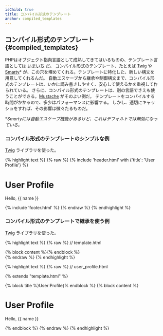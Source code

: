 ```yaml
---
isChild: true
title: コンパイル形式のテンプレート
anchor: compiled_templates
---
```


## コンパイル形式のテンプレート {#compiled_templates}

PHPはオブジェクト指向言語として成熟してきてはいるものの、テンプレート言語としては
[いまいち](http://fabien.potencier.org/article/34/templating-engines-in-php) だ。
コンパイル形式のテンプレート、たとえば [Twig](http://twig.sensiolabs.org/) や [Smarty](http://www.smarty.net/)*
が、この穴を埋めてくれる。テンプレートに特化した、新しい構文を用意してくれるんだ。
自動エスケープから継承や制御構文まで、コンパイル形式のテンプレートは、いかに読み書きしやすく、安心して使えるかを重視して作られている。
さらに、コンパイル形式のテンプレートは、別の言語でさえも使うことができる。[Mustache](http://mustache.github.io/) がそのよい例だ。
テンプレートをコンパイルする時間がかかるので、多少はパフォーマンスに影響する。
しかし、適切にキャッシュをすれば、その影響は微々たるものだ。

**Smartyには自動エスケープ機能があるけど、これはデフォルトでは無効になっている。*

### コンパイル形式のテンプレートのシンプルな例

[Twig](http://twig.sensiolabs.org/) ライブラリを使った。

{% highlight text %}
{% raw %}
{% include 'header.html' with {'title': 'User Profile'} %}

<h1>User Profile</h1>
<p>Hello, {{ name }}</p>

{% include 'footer.html' %}
{% endraw %}
{% endhighlight %}

### コンパイル形式のテンプレートで継承を使う例

[Twig](http://twig.sensiolabs.org/) ライブラリを使った。

{% highlight text %}
{% raw %}
// template.html

<html>
<head>
    <title>{% block title %}{% endblock %}</title>
</head>
<body>

<main>
    {% block content %}{% endblock %}
</main>

</body>
</html>
{% endraw %}
{% endhighlight %}

{% highlight text %}
{% raw %}
// user_profile.html

{% extends "template.html" %}

{% block title %}User Profile{% endblock %}
{% block content %}
    <h1>User Profile</h1>
    <p>Hello, {{ name }}</p>
{% endblock %}
{% endraw %}
{% endhighlight %}
